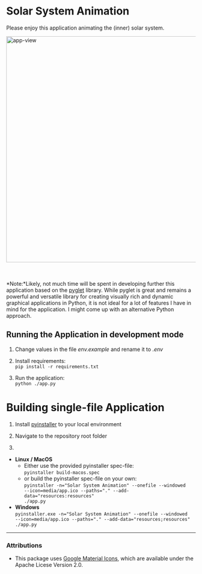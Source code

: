 # Solar System Animation

Please enjoy this application animating the (inner) solar system.

<img width="600" alt="app-view" align="center" src="https://github.com/user-attachments/assets/6c713edf-b109-40e4-a162-fa2a70be3efe">

<br></br>
*Note:*Likely, not much time will be spent in developing further this application based on the [pyglet](https://github.com/pyglet/pyglet) library.
While pyglet is great and remains a powerful and versatile library for creating visually rich and dynamic graphical applications in Python,
it is not ideal for a lot of features I have in mind for the application. I might come up with an alternative Python approach.


## Running the Application in development mode
1. Change values in the file *env.example* and rename it to *.env*

1. Install requirements:  
<code>pip install -r requirements.txt</code>

3. Run the application:  
<code>python ./app.py</code>

# Building single-file Application
1. Install [pyinstaller](https://github.com/pyinstaller/pyinstaller) to your local environment
   
1. Navigate to the repository root folder
   
1. 
- **Linux / MacOS**  
    - Either use the provided pyinstaller spec-file:  
      <code>pyinstaller build-macos.spec</code>
    - or build the pyinstaller spec-file on your own:  
      <code>pyinstaller -n="Solar System Animation" --onefile --windowed --icon=media/app.ico --paths="." --add-data="resources:resources" ./app.py</code>
- **Windows**  
  <code>pyinstaller.exe -n="Solar System Animation" --onefile --windowed --icon=media/app.ico --paths="." --add-data="resources;resources" ./app.py</code>

<hr>

### Attributions
- This package uses [Google Material Icons](https://fonts.google.com/icons), which are available under the Apache Licese Version 2.0.
